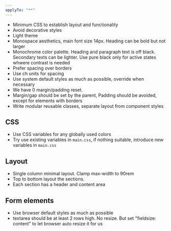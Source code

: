 ```yaml
---
applyTo: "**"
---
```


- Minimum CSS to establish layout and functionality
- Avoid decorative styles
- Light theme
- Monospace aesthetics, main font size 14px. Heading can be bold but not larger
- Monochrome color palette. Heading and paragraph text is off black. Secondary texts can be lighter. Use pure black only for active states whwere contrast is needed
- Prefer spacing over borders
- Use ch units for spacing
- Use system default styles as much as possible, override when necessary
- We have 0 margin/padding reset.
- Margin/gap should be set by the parent, Padding should be avoided, except for elements with borders
- Write modular reusable classes, separate layout from component styles

## CSS

- Use CSS variables for any globally used colors
- Try use existing variables in `main.css`, if nothing suitable, introduce new variables in `main.css`

## Layout

- Single column minimal layout. Clamp max-width to 90rem
- Top to bottom layout the sections.
- Each section has a header and content area

## Form elements

- Use browser default styles as much as possible
- textarea should be at least 2 rows high. No resize. But set "fieldsize: content" to let browser auto resize it for us
